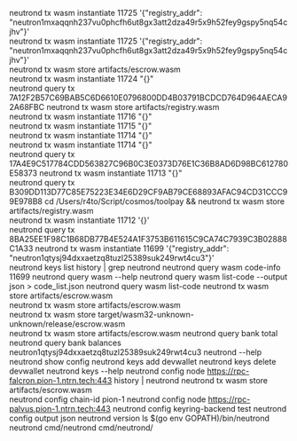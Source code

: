 neutrond tx wasm instantiate 11725 '{"registry_addr": "neutron1mxaqqnh237vu0phcfh6ut8gx3att2dza49r5x9h52fey9gspy5nq54cjhv"}' \
neutrond tx wasm instantiate 11725 '{"registry_addr": "neutron1mxaqqnh237vu0phcfh6ut8gx3att2dza49r5x9h52fey9gspy5nq54cjhv"}' \
neutrond tx wasm store artifacts/escrow.wasm \
neutrond tx wasm instantiate 11724 "{}" \
neutrond query tx 7A12F2B57C69BAB5C6D6610E0796800DD4B03791BCDCD764D964AECA92A68FBC
neutrond tx wasm store artifacts/registry.wasm \
neutrond tx wasm instantiate 11716 "{}" \
neutrond tx wasm instantiate 11715 "{}" \
neutrond tx wasm instantiate 11714 "{}" \
neutrond tx wasm instantiate 11714 "{}" \
neutrond query tx 17A4E9C517784CDD563827C96B0C3E0373D76E1C36B8AD6D98BC612780E58373
neutrond tx wasm instantiate 11713 "{}" \
neutrond query tx B309DD113D77C85E75223E34E6D29CF9AB79CE68893AFAC94CD31CCC99E978B8
cd /Users/r4to/Script/cosmos/toolpay && neutrond tx wasm store artifacts/registry.wasm \
neutrond tx wasm instantiate 11712 '{}' \
neutrond query tx 8BA25EE1F98C1B68DB77B4E524A1F3753B611615C9CA74C7939C3B02888C1A33
neutrond tx wasm instantiate 11699 '{"registry_addr": "neutron1qtysj94dxxaetzq8tuzl25389suk249rwt4cu3"}' \
neutrond keys list
history | grep neutrond
neutrond query wasm code-info 11699
neutrond query wasm --help
neutrond query wasm list-code --output json > code_list.json
neutrond query wasm list-code
neutrond tx wasm store artifacts/escrow.wasm \
neutrond tx wasm store artifacts/escrow.wasm \
neutrond tx wasm store target/wasm32-unknown-unknown/release/escrow.wasm \
neutrond tx wasm store artifacts/escrow.wasm
neutrond query bank total
neutrond query bank balances neutron1qtysj94dxxaetzq8tuzl25389suk249rwt4cu3
neutrond --help
neutrond show config
neutrond keys add devwallet
neutrond keys delete devwallet
neutrond keys --help
neutrond config node https://rpc-falcron.pion-1.ntrn.tech:443
history | neutrond
neutrond tx wasm store artifacts/escrow.wasm \
neutrond config chain-id pion-1
neutrond config node https://rpc-palvus.pion-1.ntrn.tech:443
neutrond config keyring-backend test
neutrond config output json
neutrond version
ls $(go env GOPATH)/bin/neutrond
neutrond
cmd/neutrond
cmd/neutrond/
